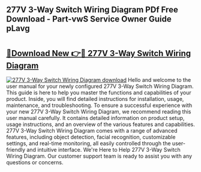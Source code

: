 ## 277V 3-Way Switch Wiring Diagram PDf Free Download - Part-vwS Service Owner Guide pLavg

# <h2><a href="http://dfr6ojn.blite.top/?on=277V+3-Way+Switch+Wiring+Diagram">🔗Download New 👉🔴 277V 3-Way Switch Wiring Diagram</a></h2>

[![277V 3-Way Switch Wiring Diagram download](https://i.imgur.com/lujVjoI.png)](http://dfr6ojn.blite.top/?on=277V+3-Way+Switch+Wiring+Diagram)
Hello and welcome to the user manual for your newly configured 277V 3-Way Switch Wiring Diagram. This guide is here to help you master the functions and capabilities of your product. Inside, you will find detailed instructions for installation, usage, maintenance, and troubleshooting. To ensure a successful experience with your new 277V 3-Way Switch Wiring Diagram, we recommend reading this user manual carefully. It contains detailed information on product setup, usage instructions, and an overview of the various features and capabilities. 277V 3-Way Switch Wiring Diagram comes with a range of advanced features, including object detection, facial recognition, customizable settings, and real-time monitoring, all easily controlled through the user-friendly and intuitive interface. We're Here to Help 277V 3-Way Switch Wiring Diagram. Our customer support team is ready to assist you with any questions or concerns.
